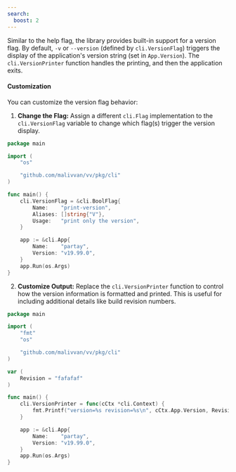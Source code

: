 ```yaml
---
search:
  boost: 2
---
```


Similar to the help flag, the library provides built-in support for a version flag. By default, `-v` or `--version` (defined by `cli.VersionFlag`) triggers the display of the application's version string (set in `App.Version`). The `cli.VersionPrinter` function handles the printing, and then the application exits.

#### Customization

You can customize the version flag behavior:

1.  **Change the Flag:** Assign a different `cli.Flag` implementation to the `cli.VersionFlag` variable to change which flag(s) trigger the version display.

<!-- {
  "args": ["&#45;&#45print-version"],
  "output": "partay version v19\\.99\\.0"
} -->
```go
package main

import (
	"os"

	"github.com/malivvan/vv/pkg/cli"
)

func main() {
	cli.VersionFlag = &cli.BoolFlag{
		Name:    "print-version",
		Aliases: []string{"V"},
		Usage:   "print only the version",
	}

	app := &cli.App{
		Name:    "partay",
		Version: "v19.99.0",
	}
	app.Run(os.Args)
}
```

2.  **Customize Output:** Replace the `cli.VersionPrinter` function to control how the version information is formatted and printed. This is useful for including additional details like build revision numbers.

<!-- {
  "args": ["&#45;&#45version"],
  "output": "version=v19\\.99\\.0 revision=fafafaf"
} -->
```go
package main

import (
	"fmt"
	"os"

	"github.com/malivvan/vv/pkg/cli"
)

var (
	Revision = "fafafaf"
)

func main() {
	cli.VersionPrinter = func(cCtx *cli.Context) {
		fmt.Printf("version=%s revision=%s\n", cCtx.App.Version, Revision)
	}

	app := &cli.App{
		Name:    "partay",
		Version: "v19.99.0",
	}
	app.Run(os.Args)
}
```
